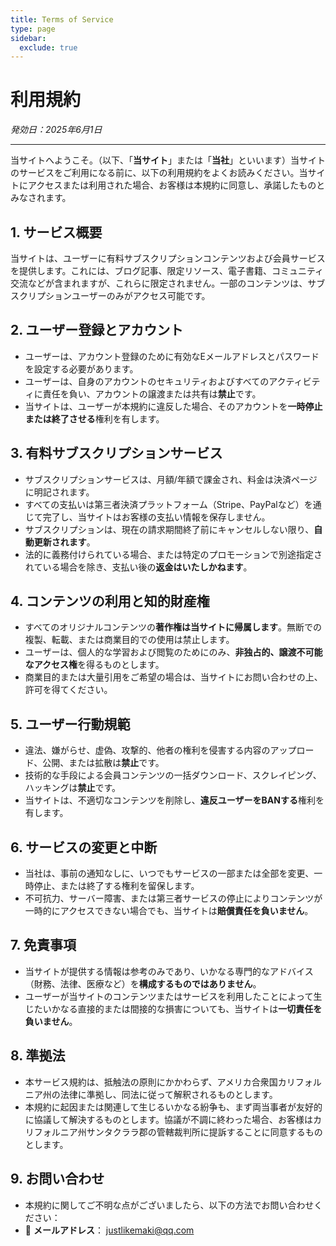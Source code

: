 ```yaml
---
title: Terms of Service
type: page
sidebar:
  exclude: true
---
```

# 利用規約

*発効日：2025年6月1日*

---

当サイトへようこそ。（以下、「**当サイト**」または「**当社**」といいます）当サイトのサービスをご利用になる前に、以下の利用規約をよくお読みください。当サイトにアクセスまたは利用された場合、お客様は本規約に同意し、承諾したものとみなされます。

## 1. サービス概要
当サイトは、ユーザーに有料サブスクリプションコンテンツおよび会員サービスを提供します。これには、ブログ記事、限定リソース、電子書籍、コミュニティ交流などが含まれますが、これらに限定されません。一部のコンテンツは、サブスクリプションユーザーのみがアクセス可能です。

## 2. ユーザー登録とアカウント
- ユーザーは、アカウント登録のために有効なEメールアドレスとパスワードを設定する必要があります。
- ユーザーは、自身のアカウントのセキュリティおよびすべてのアクティビティに責任を負い、アカウントの譲渡または共有は**禁止**です。
- 当サイトは、ユーザーが本規約に違反した場合、そのアカウントを**一時停止または終了させる**権利を有します。

## 3. 有料サブスクリプションサービス
- サブスクリプションサービスは、月額/年額で課金され、料金は決済ページに明記されます。
- すべての支払いは第三者決済プラットフォーム（Stripe、PayPalなど）を通じて完了し、当サイトはお客様の支払い情報を保存しません。
- サブスクリプションは、現在の請求期間終了前にキャンセルしない限り、**自動更新されます**。
- 法的に義務付けられている場合、または特定のプロモーションで別途指定されている場合を除き、支払い後の**返金はいたしかねます**。

## 4. コンテンツの利用と知的財産権
- すべてのオリジナルコンテンツの**著作権は当サイトに帰属します**。無断での複製、転載、または商業目的での使用は禁止します。
- ユーザーは、個人的な学習および閲覧のためにのみ、**非独占的、譲渡不可能なアクセス権**を得るものとします。
- 商業目的または大量引用をご希望の場合は、当サイトにお問い合わせの上、許可を得てください。

## 5. ユーザー行動規範
- 違法、嫌がらせ、虚偽、攻撃的、他者の権利を侵害する内容のアップロード、公開、または拡散は**禁止**です。
- 技術的な手段による会員コンテンツの一括ダウンロード、スクレイピング、ハッキングは**禁止**です。
- 当サイトは、不適切なコンテンツを削除し、**違反ユーザーをBANする**権利を有します。

## 6. サービスの変更と中断
- 当社は、事前の通知なしに、いつでもサービスの一部または全部を変更、一時停止、または終了する権利を留保します。
- 不可抗力、サーバー障害、または第三者サービスの停止によりコンテンツが一時的にアクセスできない場合でも、当サイトは**賠償責任を負いません**。

## 7. 免責事項
- 当サイトが提供する情報は参考のみであり、いかなる専門的なアドバイス（財務、法律、医療など）を**構成するものではありません**。
- ユーザーが当サイトのコンテンツまたはサービスを利用したことによって生じたいかなる直接的または間接的な損害についても、当サイトは**一切責任を負いません**。

## 8. 準拠法
- 本サービス規約は、抵触法の原則にかかわらず、アメリカ合衆国カリフォルニア州の法律に準拠し、同法に従って解釈されるものとします。
- 本規約に起因または関連して生じるいかなる紛争も、まず両当事者が友好的に協議して解決するものとします。協議が不調に終わった場合、お客様はカリフォルニア州サンタクララ郡の管轄裁判所に提訴することに同意するものとします。

## 9. お問い合わせ
- 本規約に関してご不明な点がございましたら、以下の方法でお問い合わせください：
- 📧 **メールアドレス**： [justlikemaki@qq.com](mailto:justlikemaki@qq.com)